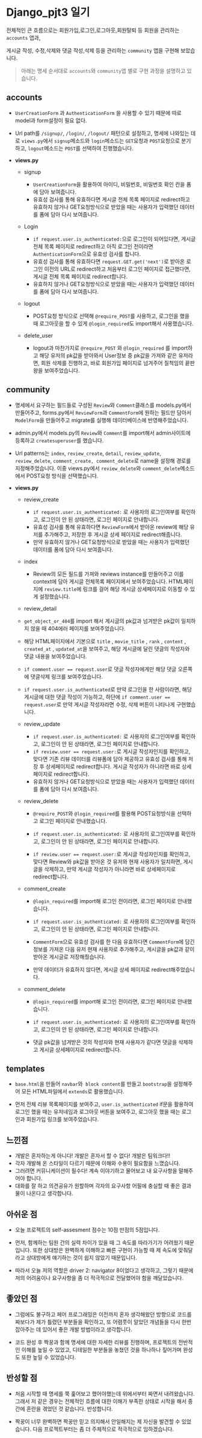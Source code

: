 # Django_pjt3 일기

전체적인 큰 흐름으로는 회원가입,로그인,로그아웃,회원탈퇴 등 회원을 관리하는 `accounts` 앱과,

게시글 작성, 수정,삭제와 댓글 작성,삭제 등을 관리하는 `community` 앱을 구현해 보았습니다.




>아래는 명세 순서대로 `accounts`와 `community`앱 별로 구현 과정을 설명하고 있습니다.
## accounts

- `UserCreationForm` 과 `AuthenticationForm` 을 사용할 수 있기 때문에 따로 model과 form설정이 필요 없다.

- Url path를 `/signup/`, `/login/`, `/logout/` 패턴으로 설정하고, 명세에 나와있는 데로 `views.py`에서 `signup`메소드와 `login`메소드는 `GET`요청과 `POST`요청으로 분기하고, `logout`메소드는 `POST`를 선택하여 진행했습니다.

- **views.py**

  - signup

    - `UserCreationForm`을 활용하여 아이디, 비밀번호, 비밀번호 확인 칸을 폼에 담아 보여줍니다.
    - 유효성 검사를 통해 유효하다면 게시글 전체 목록 페이지로 redirect하고 유효하지 않거나 GET요청방식으로 받았을 때는 사용자가 입력했던 데이터를 폼에 담아 다시 보여줍니다.

  - Login

    - `if request.user.is_authenticated:`으로 로그인이 되어있다면, 게시글 전체 목록 페이지로 redirect하고 아직 로그인 전이라면 `AuthenticationForm`으로 유효성 검사를 합니다.
    - 유효성 검사를 통해 유효하다면 `request.GET.get('next')`로 받아온 로그인 이전의 URL로 redirect하고 처음부터 로그인 페이지로 접근했다면, 게시글 전체 목록 페이지로 redirect합니다.
    - 유효하지 않거나 GET요청방식으로 받았을 때는 사용자가 입력했던 데이터를 폼에 담아 다시 보여줍니다.

  - logout

    - POST요청 방식으로 선택해 `@require_POST`를 사용하고, 로그인을 했을 때 로그아웃을 할 수 있게 `@login_required`도 import해서 사용했습니다.

  - delete_user

    - logout과 마찬가지로 `@require_POST` 와 `@login_required` 를 import하고 해당 유저의 pk값을 받아와서 User정보 중 pk값을 가져와 같은 유저라면, 회원 삭제를 진행하고, 바로 회원가입 페이지로 넘겨주어 질척임의 끝판왕을 보여주었습니다.



## community

- 명세에서 요구하는 필드들로 구성된 `Review`와  `Comment`클래스를 models.py에서 만들어주고, forms.py에서 `ReviewForm`과  `CommentForm`에 원하는 필드만 담아서 `ModelForm`을 만들어주고 migrate를 실행해 데이터베이스에 반영해주었습니다.

- admin.py에서 models.py의 `Review`와 `Comment`를 import해서 admin사이트에 등록하고 `createsuperuser`를 했습니다.

- Url patterns는 `index`, `review_create`, `detail`, `review_update`, `review_delete`, `comment_create, comment_delete`로 name을 설정해 경로를 지정해주었습니다.  이중 views.py에서 `review_delete`와 `comment_delete`메소드에서 POST요청 방식을 선택했습니다.

- **views.py**

  - review_create

    - `if request.user.is_authenticated:` 로 사용자의 로그인여부를 확인하고, 로그인이 안 된 상태라면, 로그인 페이지로 안내합니다.
    - 유효성 검사를 통해 유효하다면 `ReviewForm`에서 받아온 review에 해당 유저를 추가해주고, 저장한 후 게시글 상세 페이지로 redirect해줍니다.
    - 만약 유효하지 않거나 GET요청방식으로 받았을 때는 사용자가 입력했던 데이터를 폼에 담아 다시 보여줍니다.

  - index

    - Review의 모든 필드를 가져와 reviews instance를 만들어주고 이를 context에 담아 게시글 전체목록 페이지에서 보여주었습니다. HTML페이지에 `review.title`에 링크를 걸어 해당 게시글 상세페이지로 이동할 수 있게 설정했습니다.

  -  review_detail

    - `get_object_or_404`를 import 해서 게시글의 pk값과 넘겨받은 pk값이 일치하지 않을 때 404에러 페이지를 보여주었습니다.
    - 해당 HTML페이지에서 기본으로 `title` , `movie_title` , `rank` , `content` , `created_at` , `updated_at`을 보여주고, 해당 게시글에 달린 댓글의 작성자와 댓글 내용을 보여주었습니다.
    - `if comment.user == request.user`로 댓글 작성자에게만 해당 댓글 오른쪽에 댓글삭제 링크를 보여주었습니다.
    - `if request.user.is_authenticated`로 만약 로그인을 한 사람이라면, 해당 게시글에 대한 댓글 작성이 가능하고,  하단에 `if comment.user == request.user`로 만약 게시글 작성자라면 수정, 삭제 버튼이 나타나게 구현했습니다.

  - review_update

    - `if request.user.is_authenticated:` 로 사용자의 로그인여부를 확인하고, 로그인이 안 된 상태라면, 로그인 페이지로 안내합니다.
    - `if review.user == request.user:`로 게시글 작성자인지를 확인하고, 맞다면 기존 리뷰 데이터를 리뷰폼에 담아 제공하고 유효성 검사를 통해 저장 후 상세페이지로 redirect합니다. 게시글 작성자가 아니라면 바로 상세페이지로 redirect합니다.
    - 유효하지 않거나 GET요청방식으로 받았을 때는 사용자가 입력했던 데이터를 폼에 담아 다시 보여줍니다.

  - review_delete

    - `@require_POST`와 `@login_required`를 활용해 POST요청방식을 선택하고 로그인 페이지로 안내했습니다.

    - `if request.user.is_authenticated:` 로 사용자의 로그인여부를 확인하고, 로그인이 안 된 상태라면, 로그인 페이지로 안내합니다.
    - `if review.user == request.user:`로 게시글 작성자인지를 확인하고, 맞다면 Review와 pk값을 받아온 것 유저와 현재 사용자가 일치하면, 게시글을 삭제하고, 만약 게시글 작성자가 아니라면 바로 상세페이지로 redirect합니다.

  - comment_create

    - `@login_required`를 import해 로그인 전이라면, 로그인 페이지로 안내했습니다.

    - `if request.user.is_authenticated:` 로 사용자의 로그인여부를 확인하고, 로그인이 안 된 상태라면, 로그인 페이지로 안내합니다.
    - `CommentForm`으로 유효성 검사를 한 다음 유효하다면 `CommentForm`에 담긴 정보를 가져온 다음 유저 현재 사용자로 추가해주고, 게시글을 pk값과 같이 받아온 게시글로 저장해줬습니다.
    - 만약 데이터가 유효하지 않다면, 게시글 상세 페이지로 redirect해주었습니다.

  - comment_delete

    - `@login_required`를 import해 로그인 전이라면, 로그인 페이지로 안내했습니다.

    - `if request.user.is_authenticated:` 로 사용자의 로그인여부를 확인하고, 로그인이 안 된 상태라면, 로그인 페이지로 안내합니다.

    - 댓글 pk값을 넘겨받은 것의 작성자와 현재 사용자가 같다면 댓글을 삭제하고 게시글 상세페이지로 redirect합니다.



## templates

- `base.html`을 만들어 `navbar`와` block content`를 만들고 `bootstrap`을 설정해주어 모든 HTML파일에서 `extends`로 활용했습니다.

- 먼저 전체 리뷰 목록페이지를 보여주고, `user.is_authenticated` if문을 활용하여 로그인 했을 때는 유저네임과 로그아웃 버튼을 보여주고, 로그아웃 했을 때는 로그인과 회원가입 링크를 보여주었습니다.



## 느낀점

- 개발은 혼자하는게 아니다! 개발은 혼자서 할 수 없다! 개발은 팀워크다!!
- 각자 개발해 온 스타일이 다르기 때문에 이해와 수용이 필요함을 느꼈습니다.
- 그러려면 커뮤니케이션이 필수다! 계속 이야기하고 물어보고 내 요구사항을 말해주어야 합니다.
- 대화를 잘 하고 의견공유가 원할하며 각자의 요구사항 어필에 충실할 때 좋은 결과물이 나온다고 생각합니다.



## 아쉬운 점

- 오늘 프로젝트의 self-assesment 점수는 10점 만점의 5점입니다.

- 먼저, 함께하는 팀원 간의 실력 차이가 있을 때 그 속도를 따라가기가 어려웠기 때문입니다. 또한 상대방은 완벽하게 이해하고 빠른 구현이 가능할 때 제 속도에 맞춰달라고 상대방에게 얘기하는 것이 쉽지 않았기 때문입니다. 
- 따라서 오늘 저의 역할은 driver 2: navigator 8이었다고 생각하고, 그렇기 때문에 저의 어려움이나 요구사항을 좀 더 적극적으로 전달했어야 함을 깨달았습니다.



## 좋았던 점

- 그럼에도 불구하고 페어 프로그래밍은 이전까지 혼자 생각해왔던 방향으로 코드를 짜보다가 제가 틀렸던 부분들을 확인하고, 또 어렴풋이 알았던 개념들을 다시 한번 잡아주는 데 있어서 좋은 개발 방법이라고 생각합니다.

- 코드 완성 후 짝꿍과 함께 명세에 대한 자세한 리뷰를 진행하며, 프로젝트의 전반적인 이해를 높일 수 있었고, 디테일한 부분들을 놓쳤던 것을 하나하나 짚어가며 완성도 또한 높일 수 있었습니다.



## 반성할 점

- 처음 시작할 때 명세를 쭉 훑어보고 했어야했는데 위에서부터 짜면서 내려왔습니다. 그래서 저 같은 경우는 전체적인 흐름에 대한 이해가 부족한 상태로 시작을 해서 중간에 혼란을 겪었던 것 같습니다. 반성합니다.

- 짝꿍이 너무 완벽하면 짝꿍만 믿고 의지해서 안일해지는 제 자신을 발견할 수 있었습니다. 다음 프로젝트부터는 좀 더 주체적으로 적극적으로 임하겠습니다.